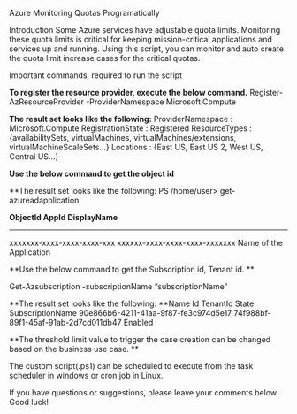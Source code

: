 Azure Monitoring Quotas Programatically

Introduction
Some Azure services have adjustable quota limits. Monitoring these quota limits is critical for keeping mission-critical applications and services up and running. Using this script, you can monitor and auto create the quota limit increase cases for the critical quotas.

Important commands, required to run the script


**To register the resource provider, execute the below command.**
Register-AzResourceProvider -ProviderNamespace Microsoft.Compute

**The result set looks like the following:**
ProviderNamespace : Microsoft.Compute
RegistrationState : Registered
ResourceTypes     : {availabilitySets, virtualMachines,
                    virtualMachines/extensions,
                    virtualMachineScaleSets…}
Locations         : {East US, East US 2, West US, Central US…}

**Use the below command to get the object id**

**The result set looks like the following:
PS /home/user> get-azureadapplication 

**ObjectId                             AppId                                  DisplayName**
--------                               -----                                  -----------
xxxxxxx-xxxx-xxxx-xxxx-xxx            xxxxxx-xxxx-xxxx-xxxx-xxxxxxx            Name of the Application


**Use the below command to get the Subscription id, Tenant id. **

Get-Azsubscription -subscriptionName “subscriptionName”

**The result set looks like the following:
**Name                Id                                   TenantId               State 
SubscriptionName 90e866b6-4211-41aa-9f87-fe3c974d5e17 74f988bf-89f1-45af-91ab-2d7cd011db47 Enabled

**The threshold limit value to trigger the case creation can be changed based on the business use case. **

The custom script(.ps1) can be scheduled to execute from the task scheduler in windows or cron job in Linux.

If you have questions or suggestions, please leave your comments below. Good luck!
